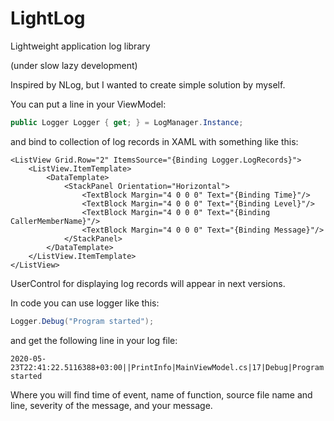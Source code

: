 # LightLog
Lightweight application log library

(under slow lazy development)

Inspired by NLog, but I wanted to create simple solution by myself.

You can put a line in your ViewModel:
```csharp
public Logger Logger { get; } = LogManager.Instance;
```
and bind to collection of log records in XAML with something like this:
```xaml
<ListView Grid.Row="2" ItemsSource="{Binding Logger.LogRecords}">
    <ListView.ItemTemplate>
        <DataTemplate>
            <StackPanel Orientation="Horizontal">
                <TextBlock Margin="4 0 0 0" Text="{Binding Time}"/>
                <TextBlock Margin="4 0 0 0" Text="{Binding Level}"/>
                <TextBlock Margin="4 0 0 0" Text="{Binding CallerMemberName}"/>
                <TextBlock Margin="4 0 0 0" Text="{Binding Message}"/>
            </StackPanel>
        </DataTemplate>
    </ListView.ItemTemplate>
</ListView>
```
UserControl for displaying log records will appear in next versions.

In code you can use logger like this:
```csharp
Logger.Debug("Program started"); 
```

and get the following line in your log file:

```
2020-05-23T22:41:22.5116388+03:00||PrintInfo|MainViewModel.cs|17|Debug|Program started
```
Where you will find time of event, name of function, source file name and line, severity of the message, and your message.
